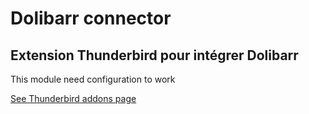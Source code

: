 # Dolibarr connector 

## Extension Thunderbird pour intégrer Dolibarr

This module need configuration to work 

[See Thunderbird addons page](https://addons.thunderbird.net/fr/thunderbird/addon/dolibarr-connector/)

